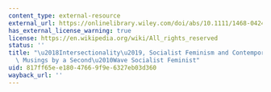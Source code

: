 ```yaml
---
content_type: external-resource
external_url: https://onlinelibrary.wiley.com/doi/abs/10.1111/1468-0424.12211
has_external_license_warning: true
license: https://en.wikipedia.org/wiki/All_rights_reserved
status: ''
title: "\u2018Intersectionality\u2019, Socialist Feminism and Contemporary Activism:\
  \ Musings by a Second\u2010Wave Socialist Feminist"
uid: 817ff65e-e180-4766-9f9e-6327eb03d360
wayback_url: ''
---
```

